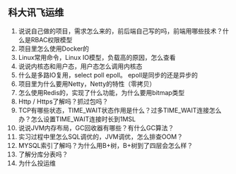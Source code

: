 ## 科大讯飞运维

1. 说说自己做的项目，需求怎么来的，前后端自己写的吗，前端用哪些技术？什么是RBAC权限模型
2. 项目里怎么使用Docker的
3. Linux常用命令，Linux IO模型，负载高的原因，怎么查看
4. 说说内核态和用户态，用户态怎么调用内核态
5. 什么是多路IO复用，select poll epoll。 epoll是同步的还是异步的
6. 项目里为什么要用Netty，Netty的特性（零拷贝）
7. 怎么使用Redis的，实现了什么功能，为什么要用bitmap类型
8. Http / Https了解吗？抓过包吗？
9. TCP有哪些状态，TIME_WAIT状态作用是什么？过多TIME_WAIT连接怎么办？怎么设置TIME_WAIT连接时长到1MSL
10. 说说JVM内存布局，GC回收器有哪些？有什么GC算法？
11. 实习过程中里怎么SQL调优的，JVM调优，怎么排查OOM？
12. MYSQL索引了解吗？为什么用B+树，B+树到了四层会怎么样？
13. 了解分库分表吗？
14. 为什么投运维